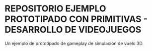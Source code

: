 # REPOSITORIO EJEMPLO PROTOTIPADO CON PRIMITIVAS - DESARROLLO DE VIDEOJUEGOS

Un ejemplo de prototipado de gameplay de simulación de vuelo 3D.